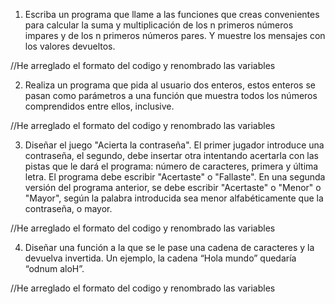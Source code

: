 1. Escriba un programa que llame a las funciones que creas convenientes para calcular
la suma y multiplicación de los n primeros números impares y de los n primeros
números pares. Y muestre los mensajes con los valores devueltos.

//He arreglado el formato del codigo y renombrado las variables


2. Realiza un programa que pida al usuario dos enteros, estos enteros se pasan como
parámetros a una función que muestra todos los números comprendidos entre ellos,
inclusive.

//He arreglado el formato del codigo y renombrado las variables

3. Diseñar el juego "Acierta la contraseña". El primer jugador introduce una contraseña, el
segundo, debe insertar otra intentando acertarla con las pistas que le dará el programa:
número de caracteres, primera y última letra. El programa debe escribir "Acertaste" o
"Fallaste".
En una segunda versión del programa anterior, se debe escribir "Acertaste" o "Menor" o
"Mayor", según la palabra introducida sea menor alfabéticamente que la contraseña, o
mayor.

//He arreglado el formato del codigo y renombrado las variables

4. Diseñar una función a la que se le pase una cadena de caracteres y la devuelva invertida.
Un ejemplo, la cadena “Hola mundo” quedaría “odnum aloH”.

//He arreglado el formato del codigo y renombrado las variables